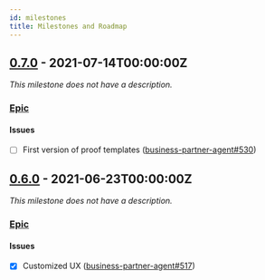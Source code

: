 ```yaml
---
id: milestones
title: Milestones and Roadmap
---
```


## [0.7.0](https://github.com/hyperledger-labs/business-partner-agent/milestone/6) - 2021-07-14T00:00:00Z

_This milestone does not have a description._

### [Epic](https://github.com/hyperledger-labs/business-partner-agent/labels/epic)

#### Issues

- [ ] First version of proof templates
      ([business-partner-agent#530](https://github.com/hyperledger-labs/business-partner-agent/issues/530))

## [0.6.0](https://github.com/hyperledger-labs/business-partner-agent/milestone/5) - 2021-06-23T00:00:00Z

_This milestone does not have a description._

### [Epic](https://github.com/hyperledger-labs/business-partner-agent/labels/epic)

#### Issues

- [x] Customized UX
      ([business-partner-agent#517](https://github.com/hyperledger-labs/business-partner-agent/issues/517))
